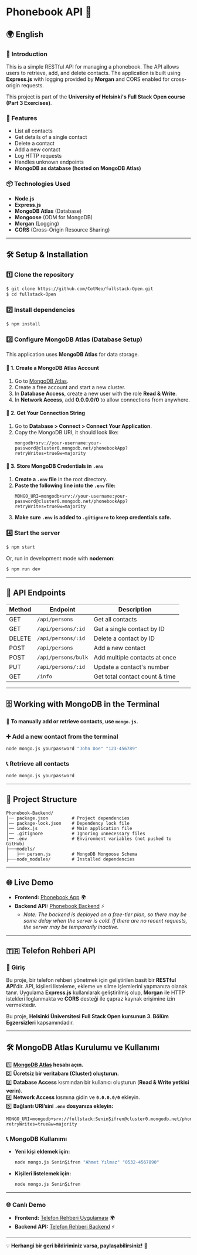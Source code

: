 # Phonebook API 🚀

## 🌍 English

### 📌 Introduction
This is a simple RESTful API for managing a phonebook. The API allows users to retrieve, add, and delete contacts. The application is built using **Express.js** with logging provided by **Morgan** and CORS enabled for cross-origin requests.

This project is part of the **University of Helsinki's Full Stack Open course (Part 3 Exercises)**.

### 🚀 Features
- List all contacts
- Get details of a single contact
- Delete a contact
- Add a new contact
- Log HTTP requests
- Handles unknown endpoints
- **MongoDB as database (hosted on MongoDB Atlas)**

### 📦 Technologies Used
- **Node.js**
- **Express.js**
- **MongoDB Atlas** (Database)
- **Mongoose** (ODM for MongoDB)
- **Morgan** (Logging)
- **CORS** (Cross-Origin Resource Sharing)

---

## 🛠️ Setup & Installation

### 1️⃣ Clone the repository
```sh
$ git clone https://github.com/CotNeo/fullstack-Open.git
$ cd fullstack-Open
```

### 2️⃣ Install dependencies
```sh
$ npm install
```

### 3️⃣ Configure MongoDB Atlas (Database Setup)
This application uses **MongoDB Atlas** for data storage.

#### 🔹 **1. Create a MongoDB Atlas Account**
1. Go to [MongoDB Atlas](https://www.mongodb.com/atlas).
2. Create a free account and start a new cluster.
3. In **Database Access**, create a new user with the role **Read & Write**.
4. In **Network Access**, add **0.0.0.0/0** to allow connections from anywhere.

#### 🔹 **2. Get Your Connection String**
1. Go to **Database > Connect > Connect Your Application**.
2. Copy the MongoDB URI, it should look like:
   ```
   mongodb+srv://your-username:your-password@cluster0.mongodb.net/phonebookApp?retryWrites=true&w=majority
   ```

#### 🔹 **3. Store MongoDB Credentials in `.env`**
1. **Create a `.env` file** in the root directory.
2. **Paste the following line into the `.env` file:**
   ```env
   MONGO_URI=mongodb+srv://your-username:your-password@cluster0.mongodb.net/phonebookApp?retryWrites=true&w=majority
   ```
3. **Make sure `.env` is added to `.gitignore` to keep credentials safe.**

### 4️⃣ Start the server
```sh
$ npm start
```
Or, run in development mode with **nodemon**:
```sh
$ npm run dev
```

---

## 📂 API Endpoints
| Method | Endpoint           | Description                        |
|--------|-------------------|------------------------------------|
| GET    | `/api/persons`    | Get all contacts                  |
| GET    | `/api/persons/:id` | Get a single contact by ID        |
| DELETE | `/api/persons/:id` | Delete a contact by ID            |
| POST   | `/api/persons`    | Add a new contact                 |
| POST   | `/api/persons/bulk` | Add multiple contacts at once    |
| PUT    | `/api/persons/:id` | Update a contact's number         |
| GET    | `/info`           | Get total contact count & time    |

---

## 🗄️ Working with MongoDB in the Terminal
📌 **To manually add or retrieve contacts, use `mongo.js`.**

### ➕ **Add a new contact from the terminal**
```sh
node mongo.js yourpassword "John Doe" "123-456789"
```

### 📞 **Retrieve all contacts**
```sh
node mongo.js yourpassword
```

---

## 📂 Project Structure
```
Phonebook-Backend/
│── package.json         # Project dependencies
│── package-lock.json    # Dependency lock file
│── index.js             # Main application file
│── .gitignore           # Ignoring unnecessary files
│── .env                 # Environment variables (not pushed to GitHub)
├───models/
│   ├── person.js        # MongoDB Mongoose Schema
├───node_modules/        # Installed dependencies
```

---

## 🌐 Live Demo
- **Frontend:** [Phonebook App](https://fso-frontend-phonebook.netlify.app/) 🌍
- **Backend API:** [Phonebook Backend](https://phonebook-backend-77kw.onrender.com/api/persons) ⚡
  - *Note: The backend is deployed on a free-tier plan, so there may be some delay when the server is cold. If there are no recent requests, the server may be temporarily inactive.*

---

## 🇹🇷 Telefon Rehberi API

### 📌 Giriş
Bu proje, bir telefon rehberi yönetmek için geliştirilen basit bir **RESTful API**'dir. API, kişileri listeleme, ekleme ve silme işlemlerini yapmanıza olanak tanır. Uygulama **Express.js** kullanılarak geliştirilmiş olup, **Morgan** ile HTTP istekleri loglanmakta ve **CORS** desteği ile çapraz kaynak erişimine izin vermektedir.

Bu proje, **Helsinki Üniversitesi Full Stack Open kursunun 3. Bölüm Egzersizleri** kapsamındadır.

---

## 🛠️ MongoDB Atlas Kurulumu ve Kullanımı
1️⃣ **[MongoDB Atlas](https://www.mongodb.com/atlas) hesabı açın.**  
2️⃣ **Ücretsiz bir veritabanı (Cluster) oluşturun.**  
3️⃣ **Database Access** kısmından bir kullanıcı oluşturun (**Read & Write yetkisi verin**).  
4️⃣ **Network Access** kısmına gidin ve **`0.0.0.0/0`** ekleyin.  
5️⃣ **Bağlantı URI’sini `.env` dosyanıza ekleyin:**  
   ```env
   MONGO_URI=mongodb+srv://fullstack:SeninŞifren@cluster0.mongodb.net/phonebookApp?retryWrites=true&w=majority
   ```

### 📞 **MongoDB Kullanımı**
- **Yeni kişi eklemek için:**
  ```sh
  node mongo.js SeninŞifren "Ahmet Yılmaz" "0532-4567890"
  ```
- **Kişileri listelemek için:**
  ```sh
  node mongo.js SeninŞifren
  ```

---

### 🌐 **Canlı Demo**
- **Frontend:** [Telefon Rehberi Uygulaması](https://fso-frontend-phonebook.netlify.app/) 🌍
- **Backend API:** [Telefon Rehberi Backend](https://phonebook-backend-77kw.onrender.com/api/persons) ⚡

---

💡 **Herhangi bir geri bildiriminiz varsa, paylaşabilirsiniz!** 🚀

